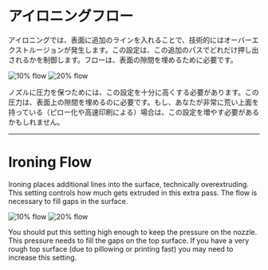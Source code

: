 アイロニングフロー
====
アイロニングでは、表面に追加のラインを入れることで、技術的にはオーバーエクストルージョンが発生します。この設定は、この追加のパスでどれだけ押し出されるかを制御します。フローは、表面の隙間を埋めるために必要です。

![10% flow](../images/ironing_enabled_enabled.png)
![20% flow](../images/ironing_flow.png)

ノズルに圧力を保つためには、この設定を十分に高くする必要があります。この圧力は、表面上の隙間を埋めるのに必要です。もし、あなたが非常に荒い上面を持っている（ピロー化や高速印刷による）場合は、この設定を増やす必要があるかもしれません。

---

Ironing Flow
====
Ironing places additional lines into the surface, technically overextruding. This setting controls how much gets extruded in this extra pass. The flow is necessary to fill gaps in the surface.

![10% flow](../images/ironing_enabled_enabled.png)
![20% flow](../images/ironing_flow.png)

You should put this setting high enough to keep the pressure on the nozzle. This pressure needs to fill the gaps on the top surface. If you have a very rough top surface (due to pillowing or printing fast) you may need to increase this setting.